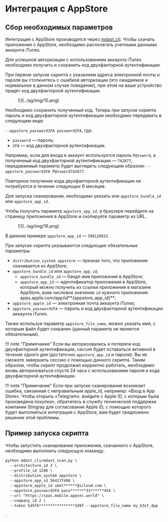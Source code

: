 # Интеграция с AppStore

## Сбор необходимых параметров

Интеграция с AppStore производится через [mdast_cli](https://github.com/Dynamic-Mobile-Security/mdast-cli). Чтобы скачать приложение с AppStore, необходимо располагать учетными данными аккаунта iTunes.

Для успешной авторизации с использованием аккаунта iTunes необходимо получить и сохранить код двухфакторной аутентификации.

При первом запуске скрипта с указанием адреса электронной почты и пароля вы столкнетесь с ошибкой авторизации (это ожидаемое и нормальное в данном случае поведение), при этом на ваше устройство придет код двухфакторной аутентификации. 

<figure markdown>
![](../ag/img/15.png)
</figure> 

Необходимо сохранить полученный код. Теперь при запуске скрипта пароль и код двухфакторной аутентификации необходимо передавать в следующем виде:

`--appstore_password2FA password2FA`, где:

* `password` — пароль;
* `2FA` — код двухфакторной аутентификации.

Например, если для входа в аккаунт используется пароль `P@ssword`, а полученный код двухфакторной аутентификации — `742877`, передаваемый параметр будет выглядеть следующим образом: `--appstore_password2FA P@ssword742877`.

Повторное получение кода двухфакторной аутентификации не потребуется в течение следующих 6 месяцев.

Для запуска сканирования, необходимо указать или `appstore_bundle_id` или `appstore_app_id`.

Чтобы получить параметр `appstore_app_id`, в браузере перейдите на страницу приложения в AppStore и скопируйте параметр из URL.

<figure markdown>
![](../ag/img/16.png)
</figure> 

В данном примере `appstore_app_id` — `398129933`.

При запуске скрипта указываются следующие обязательные параметры:

* `distribution_system appstore` — признак того, что приложение скачивается из AppStore;
* `appstore_bundle_id` или `appstore_app_id`;
  * `appstore_bundle_id` — бандл имя приложения в AppStore;
  * `appstore_app_id` — идентификатор приложения в AppStore, который можно получить из ссылки приложения в магазине AppStore, взяв числовое значение `id` нужного приложения: apps.apple.com/app/id**{appstore_app_id}**;
* `appstore_apple_id` — электронная почта аккаунта iTunes;
* `appstore_password2FA` — пароль и код двухфакторной аутентификации аккаунта iTunes.

Также используя параметр `appstore_file_name`, можно указать имя, с которым файл будет сохранен (данный параметр не является обязательным).

!!! note "Примечание"
    Если вы авторизовались и потеряли код двухфакторной аутентификации, сессия будет оставаться активной в течение одного дня (достаточно `appstore_app_id` и пароля). Вы не сможете завершить сессию с помощью данного скрипта. Таким образом, чтобы скрипт продолжал корректно работать, необходимо вновь авторизоваться спустя 24 часа с использованием пароля и кода двухфакторной аутентификации.

!!! note "Примечание"
    Если при запуске сканирования возникает ошибка, связанная с неправильным apple_id, например: «Вход в App Store». Чтобы открыть «Telegram», войдите с Apple ID, с которым была произведена покупка», обратитесь в службу технической поддержки компании Stingray для согласования Apple ID, с помощью которого будет выполняться интеграция с AppStore, вам будет предложено решение этой проблемы.

## Пример запуска скрипта

Чтобы запустить сканирование приложения, скачанного с AppStore, необходимо выполнить следующую команду:

    python mdast_cli/mdast_scan.py \
      --architecture_id 3 \
      --profile_id 1246 \
      --distribution_system appstore \
      --appstore_app_id 564177498 \
      --appstore_apple_id ubet******@icloud.com \
      --appstore_password2FA pass*******31******454 \
      --url "https://saas.mobile.appsec.world" \
      --company_id 2 \
      --token 5d5f6****************2d9f --appstore_file_name my_b3st_4pp

.